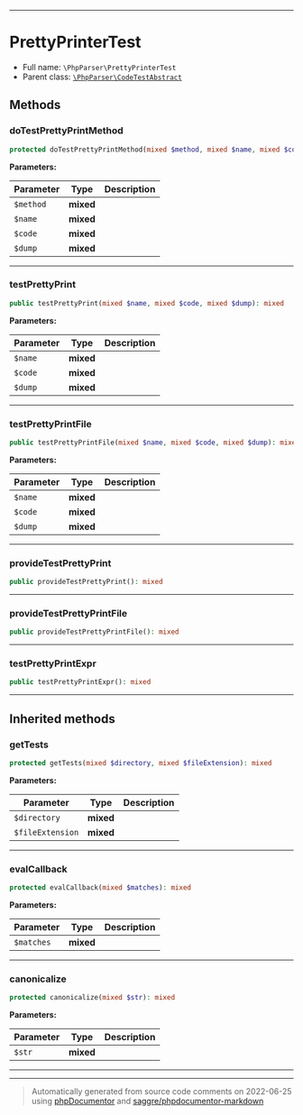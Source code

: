 ***

# PrettyPrinterTest





* Full name: `\PhpParser\PrettyPrinterTest`
* Parent class: [`\PhpParser\CodeTestAbstract`](./CodeTestAbstract.md)




## Methods


### doTestPrettyPrintMethod



```php
protected doTestPrettyPrintMethod(mixed $method, mixed $name, mixed $code, mixed $dump): mixed
```








**Parameters:**

| Parameter | Type | Description |
|-----------|------|-------------|
| `$method` | **mixed** |  |
| `$name` | **mixed** |  |
| `$code` | **mixed** |  |
| `$dump` | **mixed** |  |




***

### testPrettyPrint



```php
public testPrettyPrint(mixed $name, mixed $code, mixed $dump): mixed
```








**Parameters:**

| Parameter | Type | Description |
|-----------|------|-------------|
| `$name` | **mixed** |  |
| `$code` | **mixed** |  |
| `$dump` | **mixed** |  |




***

### testPrettyPrintFile



```php
public testPrettyPrintFile(mixed $name, mixed $code, mixed $dump): mixed
```








**Parameters:**

| Parameter | Type | Description |
|-----------|------|-------------|
| `$name` | **mixed** |  |
| `$code` | **mixed** |  |
| `$dump` | **mixed** |  |




***

### provideTestPrettyPrint



```php
public provideTestPrettyPrint(): mixed
```











***

### provideTestPrettyPrintFile



```php
public provideTestPrettyPrintFile(): mixed
```











***

### testPrettyPrintExpr



```php
public testPrettyPrintExpr(): mixed
```











***


## Inherited methods


### getTests



```php
protected getTests(mixed $directory, mixed $fileExtension): mixed
```








**Parameters:**

| Parameter | Type | Description |
|-----------|------|-------------|
| `$directory` | **mixed** |  |
| `$fileExtension` | **mixed** |  |




***

### evalCallback



```php
protected evalCallback(mixed $matches): mixed
```








**Parameters:**

| Parameter | Type | Description |
|-----------|------|-------------|
| `$matches` | **mixed** |  |




***

### canonicalize



```php
protected canonicalize(mixed $str): mixed
```








**Parameters:**

| Parameter | Type | Description |
|-----------|------|-------------|
| `$str` | **mixed** |  |




***


***
> Automatically generated from source code comments on 2022-06-25 using [phpDocumentor](http://www.phpdoc.org/) and [saggre/phpdocumentor-markdown](https://github.com/Saggre/phpDocumentor-markdown)
